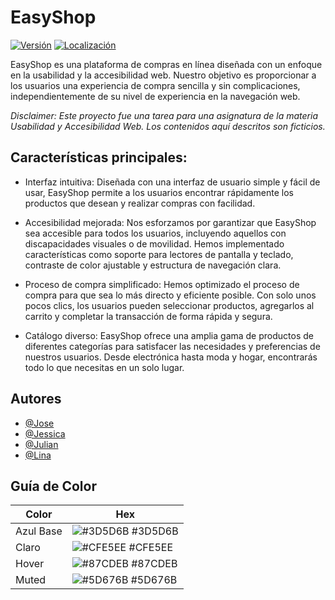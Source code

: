 
# EasyShop

[![Versión](https://img.shields.io/badge/release-v1.0.0-blue)]()
[![Localización](https://img.shields.io/badge/localized-72%25-green)]()

EasyShop es una plataforma de compras en línea diseñada con un enfoque en la usabilidad y la accesibilidad web. Nuestro objetivo es proporcionar a los usuarios una experiencia de compra sencilla y sin complicaciones, independientemente de su nivel de experiencia en la navegación web.

*Disclaimer: Este proyecto fue una tarea para una asignatura de la materia Usabilidad y Accesibilidad Web. Los contenidos aquí descritos son ficticios.*

## Características principales:

* Interfaz intuitiva: Diseñada con una interfaz de usuario simple y fácil de usar, EasyShop permite a los usuarios encontrar rápidamente los productos que desean y realizar compras con facilidad.

* Accesibilidad mejorada: Nos esforzamos por garantizar que EasyShop sea accesible para todos los usuarios, incluyendo aquellos con discapacidades visuales o de movilidad. Hemos implementado características como soporte para lectores de pantalla y teclado, contraste de color ajustable y estructura de navegación clara.

* Proceso de compra simplificado: Hemos optimizado el proceso de compra para que sea lo más directo y eficiente posible. Con solo unos pocos clics, los usuarios pueden seleccionar productos, agregarlos al carrito y completar la transacción de forma rápida y segura.

* Catálogo diverso: EasyShop ofrece una amplia gama de productos de diferentes categorías para satisfacer las necesidades y preferencias de nuestros usuarios. Desde electrónica hasta moda y hogar, encontrarás todo lo que necesitas en un solo lugar.


## Autores

- [@Jose](https://www.github.com/danklif)
- [@Jessica](https://www.github.com/jvnino)
- [@Julian](https://www.github.com/cebans)
- [@Lina](https://www.github.com/ylinafernandao)

## Guía de Color

| Color             | Hex                                                                |
| ----------------- | ------------------------------------------------------------------ |
| Azul Base | ![#3D5D6B](https://via.placeholder.com/10/3d5d6b?text=+) #3D5D6B |
| Claro | ![#CFE5EE](https://via.placeholder.com/10/cfe5ee?text=+) #CFE5EE |
| Hover | ![#87CDEB](https://via.placeholder.com/10/87cdeb?text=+) #87CDEB |
| Muted | ![#5D676B](https://via.placeholder.com/10/5d676b?text=+) #5D676B |
